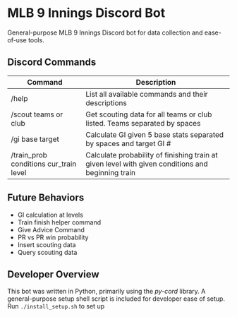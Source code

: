 # MLB 9 Innings Discord Bot

General-purpose MLB 9 Innings Discord bot for data collection and ease-of-use tools.

## Discord Commands

| Command              | Description                                                               |
|----------------------|---------------------------------------------------------------------------|
| /help                | List all available commands and their descriptions                        |
| /scout teams or club | Get scouting data for all teams or club listed. Teams separated by spaces |
| /gi base target      | Calculate GI given 5 base stats separated by spaces and target GI #       |
| /train_prob conditions cur_train level | Calculate probability of finishing train at given level with given conditions and beginning train |

## Future Behaviors

- GI calculation at levels
- Train finish helper command
- Give Advice Command
- PR vs PR win probability
- Insert scouting data
- Query scouting data

## Developer Overview

This bot was written in Python, primarily using the *py-cord* library.
A general-purpose setup shell script is included for developer ease of setup. Run `./install_setup.sh` to set up
